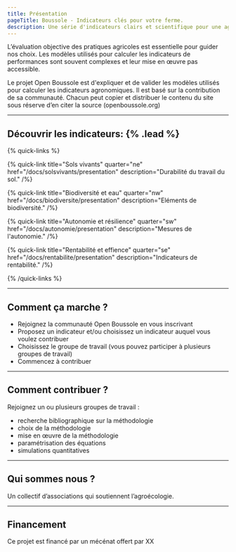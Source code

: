 ```yaml
---
title: Présentation
pageTitle: Boussole - Indicateurs clés pour votre ferme.
description: Une série d'indicateurs clairs et scientifique pour une agriculture durable
---
```


L’évaluation objective des pratiques agricoles est essentielle pour guider nos choix. Les modèles utilisés pour calculer les indicateurs de performances sont souvent complexes et leur mise en œuvre pas accessible.

Le projet Open Boussole est d'expliquer et de valider les modèles utilisés pour calculer les indicateurs agronomiques. Il est basé sur la contribution de sa communauté. Chacun peut copier et distribuer le contenu du site sous réserve d’en citer la source (openboussole.org)

---

## Découvrir les indicateurs: {% .lead %}

{% quick-links %}

{% quick-link title="Sols vivants" quarter="ne" href="/docs/solsvivants/presentation" description="Durabilité du travail du sol." /%}

{% quick-link title="Biodiversité et eau" quarter="nw" href="/docs/biodiversite/presentation" description="Eléments de biodiversité." /%}

{% quick-link title="Autonomie et résilience" quarter="sw" href="/docs/autonomie/presentation" description="Mesures de l'autonomie." /%}

{% quick-link title="Rentabilité et effience" quarter="se" href="/docs/rentabilite/presentation" description="Indicateurs de rentabilité." /%}

{% /quick-links %}

---

## Comment ça marche ?

- Rejoignez la communauté Open Boussole en vous inscrivant
- Proposez un indicateur et/ou choisissez un indicateur auquel vous voulez contribuer
- Choisissez le groupe de travail (vous pouvez participer à plusieurs groupes de travail)
- Commencez à contribuer

---

## Comment contribuer ?

Rejoignez un ou plusieurs groupes de travail :

- recherche bibliographique sur la méthodologie
- choix de la méthodologie
- mise en œuvre de la méthodologie
- paramétrisation des équations
- simulations quantitatives

---

## Qui sommes nous ?

Un collectif d’associations qui soutiennent l’agroécologie.

---

## Financement

Ce projet est financé par un mécénat offert par XX
